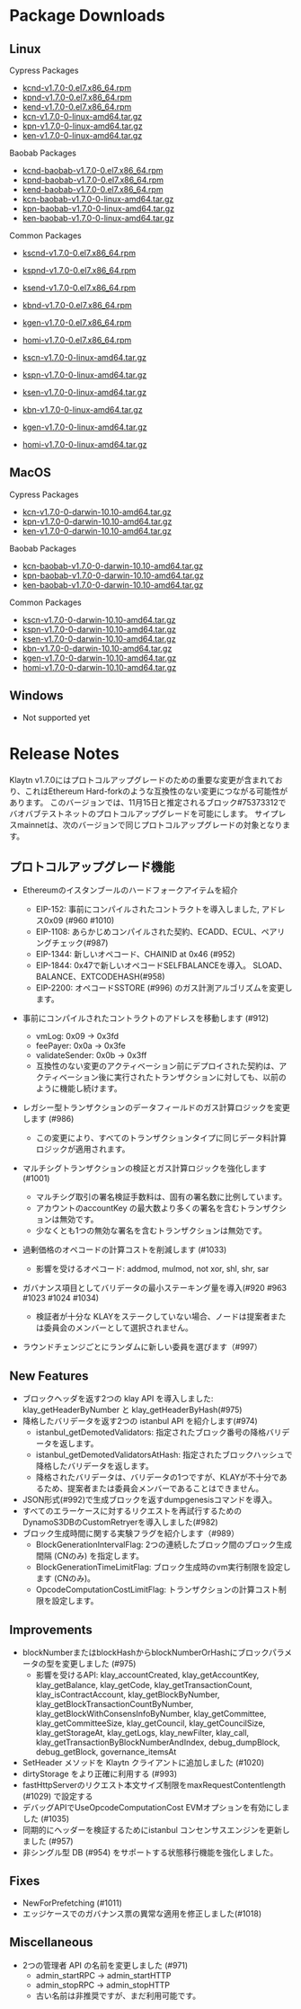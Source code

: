 # Package Downloads <a id="package-downloads"></a>

## Linux <a id="linux"></a>

Cypress Packages
- [kcnd-v1.7.0-0.el7.x86_64.rpm](https://packages.klaytn.net/klaytn/v1.7.0/kcnd-v1.7.0-0.el7.x86_64.rpm)
- [kpnd-v1.7.0-0.el7.x86_64.rpm](https://packages.klaytn.net/klaytn/v1.7.0/kpnd-v1.7.0-0.el7.x86_64.rpm)
- [kend-v1.7.0-0.el7.x86_64.rpm](https://packages.klaytn.net/klaytn/v1.7.0/kend-v1.7.0-0.el7.x86_64.rpm)
- [kcn-v1.7.0-0-linux-amd64.tar.gz](https://packages.klaytn.net/klaytn/v1.7.0/kcn-v1.7.0-0-linux-amd64.tar.gz)
- [kpn-v1.7.0-0-linux-amd64.tar.gz](https://packages.klaytn.net/klaytn/v1.7.0/kpn-v1.7.0-0-linux-amd64.tar.gz)
- [ken-v1.7.0-0-linux-amd64.tar.gz](https://packages.klaytn.net/klaytn/v1.7.0/ken-v1.7.0-0-linux-amd64.tar.gz)

Baobab Packages
- [kcnd-baobab-v1.7.0-0.el7.x86_64.rpm](https://packages.klaytn.net/klaytn/v1.7.0/kcnd-baobab-v1.7.0-0.el7.x86_64.rpm)
- [kpnd-baobab-v1.7.0-0.el7.x86_64.rpm](https://packages.klaytn.net/klaytn/v1.7.0/kpnd-baobab-v1.7.0-0.el7.x86_64.rpm)
- [kend-baobab-v1.7.0-0.el7.x86_64.rpm](https://packages.klaytn.net/klaytn/v1.7.0/kend-baobab-v1.7.0-0.el7.x86_64.rpm)
- [kcn-baobab-v1.7.0-0-linux-amd64.tar.gz](https://packages.klaytn.net/klaytn/v1.7.0/kcn-baobab-v1.7.0-0-linux-amd64.tar.gz)
- [kpn-baobab-v1.7.0-0-linux-amd64.tar.gz](https://packages.klaytn.net/klaytn/v1.7.0/kpn-baobab-v1.7.0-0-linux-amd64.tar.gz)
- [ken-baobab-v1.7.0-0-linux-amd64.tar.gz](https://packages.klaytn.net/klaytn/v1.7.0/ken-baobab-v1.7.0-0-linux-amd64.tar.gz)

Common Packages
- [kscnd-v1.7.0-0.el7.x86_64.rpm](https://packages.klaytn.net/klaytn/v1.7.0/kscnd-v1.7.0-0.el7.x86_64.rpm)
- [kspnd-v1.7.0-0.el7.x86_64.rpm](https://packages.klaytn.net/klaytn/v1.7.0/kspnd-v1.7.0-0.el7.x86_64.rpm)
- [ksend-v1.7.0-0.el7.x86_64.rpm](https://packages.klaytn.net/klaytn/v1.7.0/ksend-v1.7.0-0.el7.x86_64.rpm)
- [kbnd-v1.7.0-0.el7.x86_64.rpm](https://packages.klaytn.net/klaytn/v1.7.0/kbnd-v1.7.0-0.el7.x86_64.rpm)
- [kgen-v1.7.0-0.el7.x86_64.rpm](https://packages.klaytn.net/klaytn/v1.7.0/kgen-v1.7.0-0.el7.x86_64.rpm)
- [homi-v1.7.0-0.el7.x86_64.rpm](https://packages.klaytn.net/klaytn/v1.7.0/homi-v1.7.0-0.el7.x86_64.rpm)

- [kscn-v1.7.0-0-linux-amd64.tar.gz](https://packages.klaytn.net/klaytn/v1.7.0/kscn-v1.7.0-0-linux-amd64.tar.gz)
- [kspn-v1.7.0-0-linux-amd64.tar.gz](https://packages.klaytn.net/klaytn/v1.7.0/kspn-v1.7.0-0-linux-amd64.tar.gz)
- [ksen-v1.7.0-0-linux-amd64.tar.gz](https://packages.klaytn.net/klaytn/v1.7.0/ksen-v1.7.0-0-linux-amd64.tar.gz)
- [kbn-v1.7.0-0-linux-amd64.tar.gz](https://packages.klaytn.net/klaytn/v1.7.0/kbn-v1.7.0-0-linux-amd64.tar.gz)
- [kgen-v1.7.0-0-linux-amd64.tar.gz](https://packages.klaytn.net/klaytn/v1.7.0/kgen-v1.7.0-0-linux-amd64.tar.gz)
- [homi-v1.7.0-0-linux-amd64.tar.gz](https://packages.klaytn.net/klaytn/v1.7.0/homi-v1.7.0-0-linux-amd64.tar.gz)


## MacOS <a id="macos"></a>

Cypress Packages
- [kcn-v1.7.0-0-darwin-10.10-amd64.tar.gz](https://packages.klaytn.net/klaytn/v1.7.0/kcn-v1.7.0-0-darwin-10.10-amd64.tar.gz)
- [kpn-v1.7.0-0-darwin-10.10-amd64.tar.gz](https://packages.klaytn.net/klaytn/v1.7.0/kpn-v1.7.0-0-darwin-10.10-amd64.tar.gz)
- [ken-v1.7.0-0-darwin-10.10-amd64.tar.gz](https://packages.klaytn.net/klaytn/v1.7.0/ken-v1.7.0-0-darwin-10.10-amd64.tar.gz)

Baobab Packages
- [kcn-baobab-v1.7.0-0-darwin-10.10-amd64.tar.gz](https://packages.klaytn.net/klaytn/v1.7.0/kcn-baobab-v1.7.0-0-darwin-10.10-amd64.tar.gz)
- [kpn-baobab-v1.7.0-0-darwin-10.10-amd64.tar.gz](https://packages.klaytn.net/klaytn/v1.7.0/kpn-baobab-v1.7.0-0-darwin-10.10-amd64.tar.gz)
- [ken-baobab-v1.7.0-0-darwin-10.10-amd64.tar.gz](https://packages.klaytn.net/klaytn/v1.7.0/ken-baobab-v1.7.0-0-darwin-10.10-amd64.tar.gz)

Common Packages
- [kscn-v1.7.0-0-darwin-10.10-amd64.tar.gz](https://packages.klaytn.net/klaytn/v1.7.0/kscn-v1.7.0-0-darwin-10.10-amd64.tar.gz)
- [kspn-v1.7.0-0-darwin-10.10-amd64.tar.gz](https://packages.klaytn.net/klaytn/v1.7.0/kspn-v1.7.0-0-darwin-10.10-amd64.tar.gz)
- [ksen-v1.7.0-0-darwin-10.10-amd64.tar.gz](https://packages.klaytn.net/klaytn/v1.7.0/ksen-v1.7.0-0-darwin-10.10-amd64.tar.gz)
- [kbn-v1.7.0-0-darwin-10.10-amd64.tar.gz](https://packages.klaytn.net/klaytn/v1.7.0/kbn-v1.7.0-0-darwin-10.10-amd64.tar.gz)
- [kgen-v1.7.0-0-darwin-10.10-amd64.tar.gz](https://packages.klaytn.net/klaytn/v1.7.0/kgen-v1.7.0-0-darwin-10.10-amd64.tar.gz)
- [homi-v1.7.0-0-darwin-10.10-amd64.tar.gz](https://packages.klaytn.net/klaytn/v1.7.0/homi-v1.7.0-0-darwin-10.10-amd64.tar.gz)

## Windows <a id="windows"></a>

- Not supported yet


# Release Notes <a id="release-notes"></a>

Klaytn v1.7.0にはプロトコルアップグレードのための重要な変更が含まれており、これはEthereum Hard-forkのような互換性のない変更につながる可能性があります。 このバージョンでは、11月15日と推定されるブロック#75373312でバオバブテストネットのプロトコルアップグレードを可能にします。 サイプレスmainnetは、次のバージョンで同じプロトコルアップグレードの対象となります。

## プロトコルアップグレード機能
- Ethereumのイスタンブールのハードフォークアイテムを紹介
  - EIP-152: 事前にコンパイルされたコントラクトを導入しました, アドレス0x09 (#960 #1010)
  - EIP-1108: あらかじめコンパイルされた契約、ECADD、ECUL、ペアリングチェック(#987)
  - EIP-1344: 新しいオペコード、CHAINID at 0x46 (#952)
  - EIP-1844: 0x47で新しいオペコードSELFBALANCEを導入。 SLOAD、BALANCE、EXTCODEHASH(#958)
  - EIP-2200: オペコードSSTORE (#996) のガス計測アルゴリズムを変更します。

- 事前にコンパイルされたコントラクトのアドレスを移動します (#912)
  - vmLog: 0x09 → 0x3fd
  - feePayer: 0x0a → 0x3fe
  - validateSender: 0x0b → 0x3ff
  - 互換性のない変更のアクティベーション前にデプロイされた契約は、アクティベーション後に実行されたトランザクションに対しても、以前のように機能し続けます。

- レガシー型トランザクションのデータフィールドのガス計算ロジックを変更します (#986)
  - この変更により、すべてのトランザクションタイプに同じデータ料計算ロジックが適用されます。

- マルチシグトランザクションの検証とガス計算ロジックを強化します(#1001)
  - マルチシグ取引の署名検証手数料は、固有の署名数に比例しています。
  - アカウントのaccountKey の最大数より多くの署名を含むトランザクションは無効です。
  - 少なくとも1つの無効な署名を含むトランザクションは無効です。

- 過剰価格のオペコードの計算コストを削減します (#1033)
  - 影響を受けるオペコード: addmod, mulmod, not xor, shl, shr, sar

- ガバナンス項目としてバリデータの最小ステーキング量を導入(#920 #963 #1023 #1024 #1034)
  - 検証者が十分な KLAYをステークしていない場合、ノードは提案者または委員会のメンバーとして選択されません。

- ラウンドチェンジごとにランダムに新しい委員を選びます（#997）

## New Features
- ブロックヘッダを返す2つの klay API を導入しました: klay_getHeaderByNumber と klay_getHeaderByHash(#975)
- 降格したバリデータを返す2つの istanbul API を紹介します(#974)
  - istanbul_getDemotedValidators: 指定されたブロック番号の降格バリデータを返します。
  - istanbul_getDemotedValidatorsAtHash: 指定されたブロックハッシュで降格したバリデータを返します。
  - 降格されたバリデータは、バリデータの1つですが、KLAYが不十分であるため、提案者または委員会メンバーであることはできません。
- JSON形式(#992)で生成ブロックを返すdumpgenesisコマンドを導入。
- すべてのエラーケースに対するリクエストを再試行するためのDynamoS3DBのCustomRetryerを導入しました(#982)
- ブロック生成時間に関する実験フラグを紹介します（#989）
  - BlockGenerationIntervalFlag: 2つの連続したブロック間のブロック生成間隔 (CNのみ) を指定します。
  - BlockGenerationTimeLimitFlag: ブロック生成時のvm実行制限を設定します (CNのみ)。
  - OpcodeComputationCostLimitFlag: トランザクションの計算コスト制限を設定します。

## Improvements
- blockNumberまたはblockHashからblockNumberOrHashにブロックパラメータの型を変更しました (#975)
  - 影響を受けるAPI: klay_accountCreated, klay_getAccountKey, klay_getBalance, klay_getCode, klay_getTransactionCount, klay_isContractAccount, klay_getBlockByNumber, klay_getBlockTransactionCountByNumber, klay_getBlockWithConsensInfoByNumber, klay_getCommittee, klay_getCommitteeSize, klay_getCouncil, klay_getCouncilSize, klay_getStorageAt, klay_getLogs, klay_newFilter, klay_call, klay_getTransactionByBlockNumberAndIndex, debug_dumpBlock, debug_getBlock, governance_itemsAt
- SetHeader メソッドを Klaytn クライアントに追加しました (#1020)
- dirtyStorage をより正確に利用する (#993)
- fastHttpServerのリクエスト本文サイズ制限をmaxRequestContentlength (#1029) で設定する
- デバッグAPIでUseOpcodeComputationCost EVMオプションを有効にしました (#1035)
- 同期的にヘッダーを検証するためにistanbul コンセンサスエンジンを更新しました (#957)
- 非シングル型 DB (#954) をサポートする状態移行機能を強化しました。

## Fixes
- NewForPrefetching (#1011)
- エッジケースでのガバナンス票の異常な適用を修正しました(#1018)

## Miscellaneous
- 2つの管理者 API の名前を変更しました (#971)
  - admin_startRPC → admin_startHTTP
  - admin_stopRPC → admin_stopHTTP
  - 古い名前は非推奨ですが、まだ利用可能です。